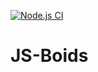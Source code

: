 [![Node.js CI](https://github.com/NilEis/JS-Boids/actions/workflows/node.js.yml/badge.svg)](https://github.com/NilEis/JS-Boids/actions/workflows/node.js.yml)
# JS-Boids
 
